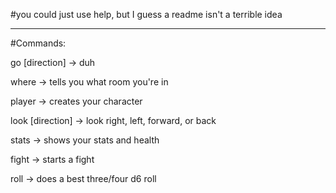 #you could just use help, but I guess a readme isn't a terrible idea

____________________
#Commands:

go [direction] -> duh

where -> tells you what room you're in

player -> creates your character

look [direction] -> look right, left, forward, or back

stats -> shows your stats and health

fight -> starts a fight

roll -> does a best three/four d6 roll
